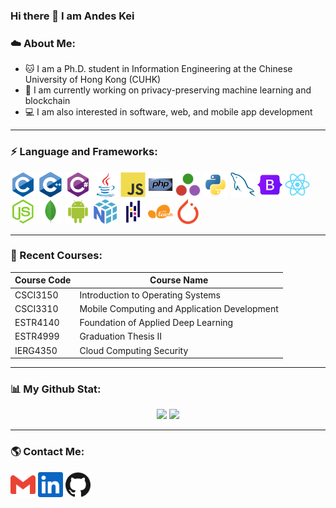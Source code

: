 ### Hi there 👋 I am Andes Kei

### :cloud: About Me:
- :cat: I am a Ph.D. student in Information Engineering at the Chinese University of Hong Kong (CUHK)
- :robot: I am currently working on privacy-preserving machine learning and blockchain
- :computer: I am also interested in software, web, and mobile app development

---

### ⚡ Language and Frameworks:
<p>
<img src="https://github.com/devicons/devicon/blob/master/icons/c/c-original.svg" width="40">
<img src="https://github.com/devicons/devicon/blob/master/icons/cplusplus/cplusplus-original.svg" width="40">
<img src="https://github.com/devicons/devicon/blob/master/icons/csharp/csharp-original.svg" width="40">
<img src="https://github.com/devicons/devicon/blob/master/icons/java/java-original.svg" width="40">
<img src="https://github.com/devicons/devicon/blob/master/icons/javascript/javascript-original.svg" width="40">
<img src="https://github.com/devicons/devicon/blob/master/icons/php/php-original.svg" width="40">
<img src="https://github.com/devicons/devicon/blob/master/icons/julia/julia-original.svg" width="40">
<img src="https://github.com/devicons/devicon/blob/master/icons/python/python-original.svg" width="40">
<img src="https://github.com/devicons/devicon/blob/master/icons/mysql/mysql-original.svg" width="40">
<img src="https://github.com/devicons/devicon/blob/master/icons/bootstrap/bootstrap-original.svg" width="40">
<img src="https://github.com/devicons/devicon/blob/master/icons/react/react-original.svg" width="40">
<img src="https://github.com/devicons/devicon/blob/master/icons/nodejs/nodejs-original.svg" width="40">
<img src="https://github.com/devicons/devicon/blob/master/icons/mongodb/mongodb-original.svg" width="40">
<img src="https://github.com/devicons/devicon/blob/master/icons/android/android-original.svg" width="40">
<img src="https://github.com/devicons/devicon/blob/master/icons/numpy/numpy-original.svg" width="40">
<img src="https://github.com/devicons/devicon/blob/master/icons/pandas/pandas-original.svg" width="40">
<img src="./icons/scikit-learn.svg" width="40">
<img src="./icons/pytorch.svg" width="40">
</p>

---

### :blue_book: Recent Courses:

| Course Code                 | Course Name                              |
| -------------------- | -------------------------------------------- |
| CSCI3150 | Introduction to Operating Systems |
| CSCI3310 | Mobile Computing and Application Development |
| ESTR4140 | Foundation of Applied Deep Learning |
| ESTR4999 | Graduation Thesis II |
| IERG4350 | Cloud Computing Security |

---

### :bar_chart: My Github Stat:
<p align='center'>
  <a href="#"><img src="https://github-readme-stats.vercel.app/api/top-langs/?username=andespooh258"></a>
  <a href="#"><img src="https://github-readme-stats.vercel.app/api?username=andespooh258&show_icons=true&count_private=true"></a>
</p>

---
### 🌎 Contact Me:
<a href="mailto:andespooh258@gmail.com"><img src="./icons/gmail.svg" width="40"></a>
<a href="https://www.linkedin.com/in/andes-kei-3b96681a8/"><img src="./icons/linkedin.svg" width="40"></a>
<a href="https://github.com/AndesPooh258"><img src="./icons/github.svg" width="40"></a>

